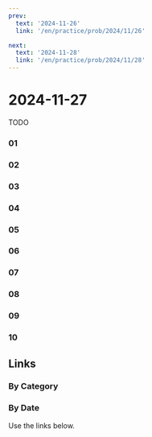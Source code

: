 ```yaml
---
prev:
  text: '2024-11-26'
  link: '/en/practice/prob/2024/11/26'

next:
  text: '2024-11-28'
  link: '/en/practice/prob/2024/11/28'
---
```


# 2024-11-27

TODO

### 01

### 02

### 03

### 04

### 05

### 06

### 07

### 08

### 09

### 10

## Links

[<Badge type="tip" text="Check Solution"/>](/en/learning/prob/2024/11/27)

### By Category

[<Badge type="tip" text="<--"/>](/en/practice/prob/2024/11/24)
[<Badge type="tip" text="Calendar"/>](/en/practice/calendar/2024/11)
[<Badge type="info" text="-->"/>](/en/practice/prob/2024/11/27#links)

### By Date

Use the links below.